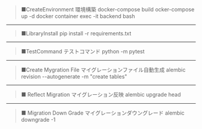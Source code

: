 >■CreateEnvironment 環境構築
>docker-compose build
>ocker-compose up -d
>docker container exec -it backend bash

---

>■LibraryInstall
>pip install -r requirements.txt

---

>■TestCommand テストコマンド
>python -m pytest

---

>■Create Mygration File マイグレーションファイル自動生成
>alembic revision --autogenerate -m "create tables"

---

>■ Reflect Migration マイグレーション反映
>alembic upgrade head

---

>■ Migration Down Grade マイグレーションダウングレード
>alembic downgrade -1
